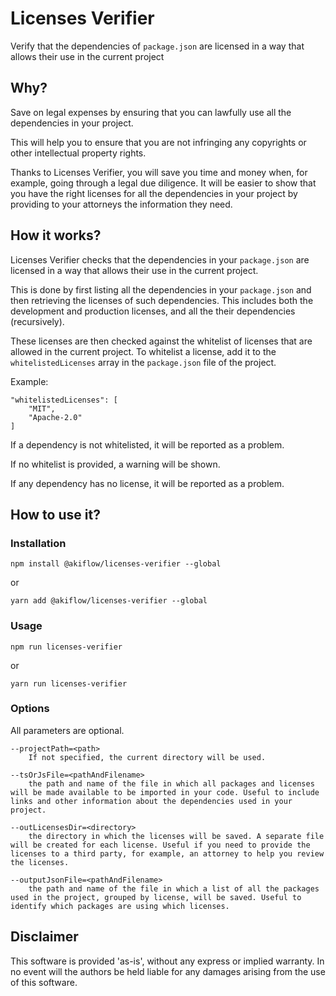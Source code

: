# Licenses Verifier

Verify that the dependencies of `package.json` are licensed in a way that allows their use in the current project

## Why?

Save on legal expenses by ensuring that you can lawfully use all the dependencies in your project.

This will help you to ensure that you are not infringing any copyrights or other intellectual property rights.

Thanks to Licenses Verifier, you will save you time and money when, for example, going through a legal due diligence. It will be easier to show that you have the right licenses for all the dependencies in your project by providing to your attorneys the information they need.

## How it works?

Licenses Verifier checks that the dependencies in your `package.json` are licensed in a way that allows their use in the current project.

This is done by first listing all the dependencies in your `package.json` and then retrieving the licenses of such dependencies. This includes both the development and production licenses, and all the their dependencies (recursively).

These licenses are then checked against the whitelist of licenses that are allowed in the current project. To whitelist a license, add it to the `whitelistedLicenses` array in the `package.json` file of the project.

Example:

    "whitelistedLicenses": [
        "MIT",
        "Apache-2.0"
    ]

If a dependency is not whitelisted, it will be reported as a problem.

If no whitelist is provided, a warning will be shown.

If any dependency has no license, it will be reported as a problem.

## How to use it?

### Installation

    npm install @akiflow/licenses-verifier --global

or

    yarn add @akiflow/licenses-verifier --global

### Usage

    npm run licenses-verifier

or

    yarn run licenses-verifier

### Options

All parameters are optional.

    --projectPath=<path>
        If not specified, the current directory will be used.

    --tsOrJsFile=<pathAndFilename>
        the path and name of the file in which all packages and licenses will be made available to be imported in your code. Useful to include links and other information about the dependencies used in your project.
    
    --outLicensesDir=<directory>
        the directory in which the licenses will be saved. A separate file will be created for each license. Useful if you need to provide the licenses to a third party, for example, an attorney to help you review the licenses.

    --outputJsonFile=<pathAndFilename>
        the path and name of the file in which a list of all the packages used in the project, grouped by license, will be saved. Useful to identify which packages are using which licenses.

## Disclaimer

This software is provided 'as-is', without any express or implied warranty. In no event will the authors be held liable for any damages arising from the use of this software.